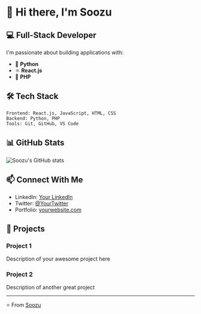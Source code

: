 # 👋 Hi there, I'm Soozu

## 💻 Full-Stack Developer

I'm passionate about building applications with:

- 🐍 **Python**
- ⚛️ **React.js**
- 🐘 **PHP**

## 🛠️ Tech Stack

```
Frontend: React.js, JavaScript, HTML, CSS
Backend: Python, PHP
Tools: Git, GitHub, VS Code
```

## 📊 GitHub Stats

![Soozu's GitHub stats](https://github-readme-stats.vercel.app/api?username=YOUR_USERNAME&show_icons=true&theme=radical)

## 📫 Connect With Me

- LinkedIn: [Your LinkedIn](#)
- Twitter: [@YourTwitter](#)
- Portfolio: [yourwebsite.com](#)

## 🚀 Projects

### Project 1
Description of your awesome project here

### Project 2
Description of another great project

---

⭐️ From [Soozu](https://github.com/YOUR_USERNAME) 

